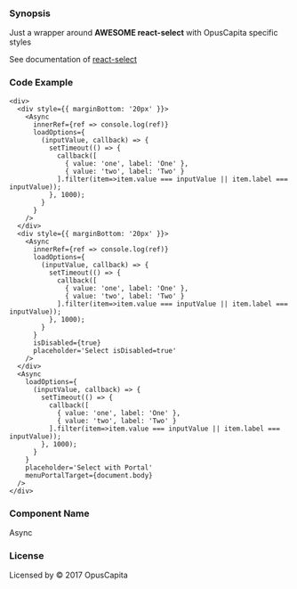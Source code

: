 ### Synopsis

Just a wrapper around **AWESOME react-select** with OpusCapita specific styles

See documentation of [react-select](https://github.com/JedWatson/react-select)


### Code Example

```
<div>
  <div style={{ marginBottom: '20px' }}>
    <Async
      innerRef={ref => console.log(ref)}
      loadOptions={
        (inputValue, callback) => {
          setTimeout(() => {
            callback([
              { value: 'one', label: 'One' },
              { value: 'two', label: 'Two' }
            ].filter(item=>item.value === inputValue || item.label === inputValue));
          }, 1000);
        }
      }
    />
  </div>
  <div style={{ marginBottom: '20px' }}>
    <Async
      innerRef={ref => console.log(ref)}
      loadOptions={
        (inputValue, callback) => {
          setTimeout(() => {
            callback([
              { value: 'one', label: 'One' },
              { value: 'two', label: 'Two' }
            ].filter(item=>item.value === inputValue || item.label === inputValue));
          }, 1000);
        }
      }
      isDisabled={true}
      placeholder='Select isDisabled=true'
    />
  </div>
  <Async
    loadOptions={
      (inputValue, callback) => {
        setTimeout(() => {
          callback([
            { value: 'one', label: 'One' },
            { value: 'two', label: 'Two' }
          ].filter(item=>item.value === inputValue || item.label === inputValue));
        }, 1000);
      }
    }
    placeholder='Select with Portal'
    menuPortalTarget={document.body}
  />
</div>
```

### Component Name

Async

### License

Licensed by © 2017 OpusCapita

